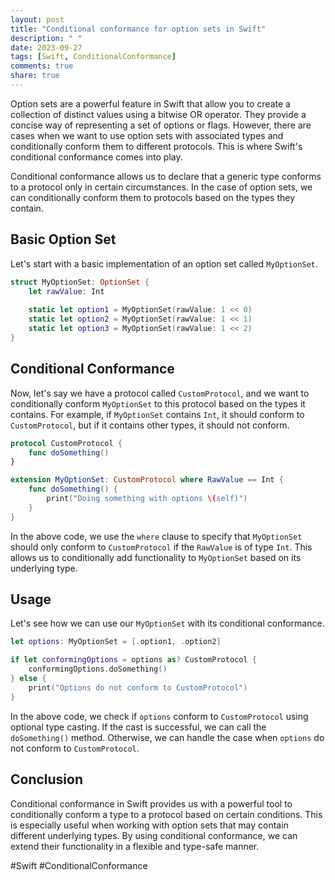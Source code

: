 ```yaml
---
layout: post
title: "Conditional conformance for option sets in Swift"
description: " "
date: 2023-09-27
tags: [Swift, ConditionalConformance]
comments: true
share: true
---
```


Option sets are a powerful feature in Swift that allow you to create a collection of distinct values using a bitwise OR operator. They provide a concise way of representing a set of options or flags. However, there are cases when we want to use option sets with associated types and conditionally conform them to different protocols. This is where Swift's conditional conformance comes into play.

Conditional conformance allows us to declare that a generic type conforms to a protocol only in certain circumstances. In the case of option sets, we can conditionally conform them to protocols based on the types they contain.

## Basic Option Set

Let's start with a basic implementation of an option set called `MyOptionSet`.

```swift
struct MyOptionSet: OptionSet {
    let rawValue: Int
    
    static let option1 = MyOptionSet(rawValue: 1 << 0)
    static let option2 = MyOptionSet(rawValue: 1 << 1)
    static let option3 = MyOptionSet(rawValue: 1 << 2)
}
```

## Conditional Conformance

Now, let's say we have a protocol called `CustomProtocol`, and we want to conditionally conform `MyOptionSet` to this protocol based on the types it contains. For example, if `MyOptionSet` contains `Int`, it should conform to `CustomProtocol`, but if it contains other types, it should not conform.

```swift
protocol CustomProtocol {
    func doSomething()
}

extension MyOptionSet: CustomProtocol where RawValue == Int {
    func doSomething() {
        print("Doing something with options \(self)")
    }
}
```

In the above code, we use the `where` clause to specify that `MyOptionSet` should only conform to `CustomProtocol` if the `RawValue` is of type `Int`. This allows us to conditionally add functionality to `MyOptionSet` based on its underlying type.

## Usage

Let's see how we can use our `MyOptionSet` with its conditional conformance.

```swift
let options: MyOptionSet = [.option1, .option2]

if let conformingOptions = options as? CustomProtocol {
    conformingOptions.doSomething()
} else {
    print("Options do not conform to CustomProtocol")
}
```

In the above code, we check if `options` conform to `CustomProtocol` using optional type casting. If the cast is successful, we can call the `doSomething()` method. Otherwise, we can handle the case when `options` do not conform to `CustomProtocol`.

## Conclusion

Conditional conformance in Swift provides us with a powerful tool to conditionally conform a type to a protocol based on certain conditions. This is especially useful when working with option sets that may contain different underlying types. By using conditional conformance, we can extend their functionality in a flexible and type-safe manner.

#Swift #ConditionalConformance